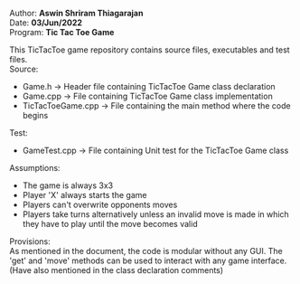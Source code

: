 Author:	**Aswin Shriram Thiagarajan** \
Date:		**03/Jun/2022** \
Program:	**Tic Tac Toe Game**

This TicTacToe game repository contains source files, executables and test files. \
Source:
- Game.h -> Header file containing TicTacToe Game class declaration
- Game.cpp -> File containing TicTacToe Game class implementation
- TicTacToeGame.cpp -> File containing the main method where the code begins
	
Test:
- GameTest.cpp		->		File containing Unit test for the TicTacToe Game class

Assumptions:
- The game is always 3x3
- Player 'X' always starts the game
- Players can't overwrite opponents moves
- Players take turns alternatively unless an invalid move is made in which they have to play until the move becomes valid

Provisions: \
	As mentioned in the document, the code is modular without any GUI. The 'get' and 'move' methods can be used to interact with any game interface. (Have also mentioned in the class declaration comments)
